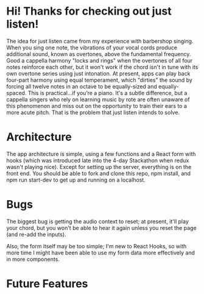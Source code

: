 # Hi! Thanks for checking out just listen!

The idea for just listen came from my experience with barbershop singing.
When you sing one note, the vibrations of your vocal cords produce additional sound, known as overtones, above the fundamental frequency.
Good a cappella harmony "locks and rings" when the overtones of all four notes reinforce each other, but it won't work if the chord isn't in tune with its own overtone series using just intonation.
At present, apps can play back four-part harmony using equal temperament, which "dirties" the sound by forcing all twelve notes in an octave to be equally-sized and equally-spaced. This is practical...if you’re a piano.
It's a subtle difference, but a cappella singers who rely on learning music by rote are often unaware of this phenomenon and miss out on the opportunity to train their ears to a more acute pitch.
That is the problem that just listen intends to solve.

# Architecture

The app architecture is simple, using a few functions and a React form with hooks (which was introduced late into the 4-day Stackathon when redux wasn't playing nice). Except for setting up the server, everything is on the front end. You should be able to fork and clone this repo, npm install, and npm run start-dev to get up and running on a localhost.

# Bugs

The biggest bug is getting the audio context to reset; at present, it'll play your chord, but you won't be able to hear it again unless you reset the page (and re-add the inputs).

Also, the form itself may be too simple; I'm new to React Hooks, so with more time I might have been able to use my form data more effectively and in more components.

# Future Features
